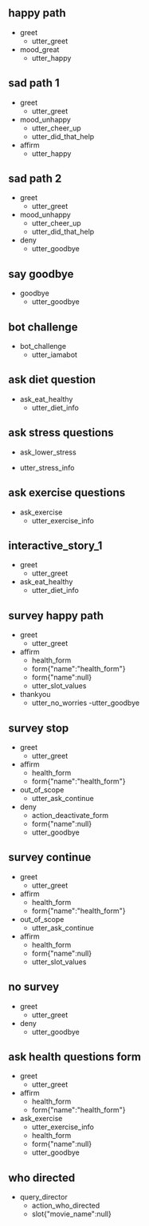 ## happy path
* greet
  - utter_greet
* mood_great
  - utter_happy

## sad path 1
* greet
  - utter_greet
* mood_unhappy
  - utter_cheer_up
  - utter_did_that_help
* affirm
  - utter_happy

## sad path 2
* greet
  - utter_greet
* mood_unhappy
  - utter_cheer_up
  - utter_did_that_help
* deny
  - utter_goodbye

## say goodbye
* goodbye
  - utter_goodbye

## bot challenge
* bot_challenge
  - utter_iamabot

## ask diet question
* ask_eat_healthy
  - utter_diet_info

## ask stress questions
* ask_lower_stress
 - utter_stress_info

## ask exercise questions
* ask_exercise
  - utter_exercise_info


## interactive_story_1
* greet
    - utter_greet
* ask_eat_healthy
    - utter_diet_info

## survey happy path
* greet
  - utter_greet
* affirm
  - health_form
  - form{"name":"health_form"}
  - form{"name":null}
  - utter_slot_values
* thankyou
  - utter_no_worries
  -utter_goodbye

## survey stop
* greet
  - utter_greet
* affirm
  - health_form
  - form{"name":"health_form"}
* out_of_scope
  - utter_ask_continue
* deny
  - action_deactivate_form
  - form{"name":null}
  - utter_goodbye

## survey continue
* greet
  - utter_greet
* affirm
  - health_form
  - form{"name":"health_form"}
* out_of_scope
  - utter_ask_continue
* affirm
  - health_form
  - form{"name":null}
  - utter_slot_values

## no survey
* greet
  - utter_greet
* deny
  - utter_goodbye

## ask health questions form
* greet 
  - utter_greet
* affirm
  - health_form
  - form{"name":"health_form"}
* ask_exercise
  - utter_exercise_info
  - health_form
  - form{"name":null}
  - utter_goodbye

## who directed
* query_director
  - action_who_directed
  - slot{"movie_name":null}